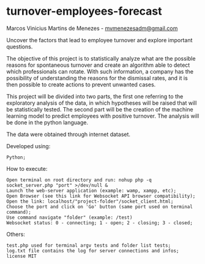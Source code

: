 # turnover-employees-forecast
Marcos Vinicius Martins de Menezes - mvmenezesadm@gmail.com

Uncover the factors that lead to employee turnover and explore important questions. 

The objective of this project is to statistically analyze what are the possible reasons for spontaneous turnover and create an algorithm able to detect which professionals can rotate. With such information, a company has the possibility of understanding the reasons for the dismissal rates, and it is then possible to create actions to prevent unwanted cases.

This project will be divided into two parts, the first one referring to the exploratory analysis of the data, in which hypotheses will be raised that will be statistically tested. The second part will be the creation of the machine learning model to predict employees with positive turnover. The analysis will be done in the python language.

The data were obtained through internet dataset.

Developed using:

    Python;

How to execute:

    Open terminal on root directory and run: nohup php -q socket_server.php "port" >/dev/null &
    Launch the web-server application (example: wamp, xampp, etc);
    Open Browser (see this link for Websocket API browser compatibility);
    Open the link: localhost/"project-folder"/socket_client.html;
    Choose the port and click on 'Go' button (same port used on terminal command);
    Use command navigate "folder" (example: /test)
    Websocket status: 0 - connecting; 1 - open; 2 - closing; 3 - closed;


Others:

    test.php used for terminal argv tests and folder list tests;
    log.txt file contains the log for server connections and infos;
    license MIT
